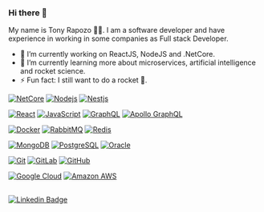 ### Hi there 👋

My name is Tony Rapozo 👨‍💻. I am a software developer and have experience in working in some companies as Full stack Developer.


 - 🔭 I’m currently working on ReactJS, NodeJS and .NetCore.
 - 🌱 I’m currently learning more about microservices, artificial intelligence and rocket science.
 - ⚡ Fun fact: I still want to do a rocket 🚀.


[![NetCore](https://img.shields.io/badge/.netCore-red.svg?style=for-the-badge&colorB=9E20C8)](https://github.com/tonyrapozo)
[![Nodejs](https://img.shields.io/badge/-Nodejs-6da169?style=for-the-badge)](https://github.com/tonyrapozo/)
[![Nestjs](https://img.shields.io/badge/-Nestjs-df224e?style=for-the-badge)](https://github.com/tonyrapozo/)

[![React](https://img.shields.io/badge/-react-red.svg?style=for-the-badge&colorB=35dcfe)](https://github.com/tonyrapozo)
[![JavaScript](https://img.shields.io/badge/-JavaScript-007ACC?style=for-the-badge&colorB=f7df1f)](https://github.com/tonyrapozo/)
[![GraphQL](https://img.shields.io/badge/-GraphQL-E10098?style=for-the-badge)](https://github.com/tonyrapozo/)
[![Apollo GraphQL](https://img.shields.io/badge/-Apollo%20GraphQL-311C87?style=for-the-badge)](https://github.com/tonyrapozo/)

[![Docker](https://img.shields.io/badge/-Docker-2495ed?style=for-the-badge)](https://github.com/tonyrapozo/)
[![RabbitMQ](https://img.shields.io/badge/-RabbitMQ-ff6602?style=for-the-badge)](https://github.com/tonyrapozo/)
[![Redis](https://img.shields.io/badge/-Redis-d52b1f?style=for-the-badge)](https://github.com/tonyrapozo/)

[![MongoDB](https://img.shields.io/badge/-MongoDB-11aa52?style=for-the-badge)](https://github.com/tonyrapozo/)
[![PostgreSQL](https://img.shields.io/badge/-PostgreSQL-336791?style=for-the-badge)](https://github.com/tonyrapozo/)
[![Oracle](https://img.shields.io/badge/-Oracle-e32024?style=for-the-badge)](https://github.com/tonyrapozo/)

[![Git](https://img.shields.io/badge/-Git-f05032?style=for-the-badge)](https://github.com/tonyrapozo/)
[![GitLab](https://img.shields.io/badge/-GitLab-FCA121?style=for-the-badge)](https://github.com/tonyrapozo/)
[![GitHub](https://img.shields.io/badge/-GitHub-181717?style=for-the-badge)](https://github.com/tonyrapozo/)

[![Google Cloud](https://img.shields.io/badge/Google%20Cloud-4486f9?style=for-the-badge)](https://github.com/tonyrapozo/)
[![Amazon AWS](https://img.shields.io/badge/Amazon%20AWS-ff9801?style=for-the-badge)](https://github.com/tonyrapozo/)

##

[![Linkedin Badge](https://img.shields.io/badge/Reach_me_at:-LinkedIn-blue?style=for-the-badge&logo=Linkedin&logoColor=white/)](https://www.linkedin.com/in/tonyrapozo/)
